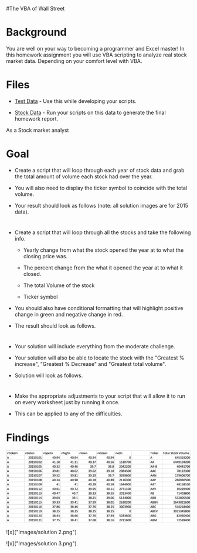 #The VBA of Wall Street

# Background

You are well on your way to becoming a programmer and Excel master! In this homework assignment you will use VBA scripting to analyze real stock market data. Depending on your comfort level with VBA.

# Files

* [Test Data](Resources/alphabtical_testing.xlsx) - Use this while developing your scripts.

* [Stock Data](Resources/Multiple_year_stock_data.xlsx) - Run your scripts on this data to generate the final homework report.

As a Stock market analyst

# Goal

* Create a script that will loop through each year of stock data and grab the total amount of volume each stock had over the year.

* You will also need to display the ticker symbol to coincide with the total volume.

* Your result should look as follows (note: all solution images are for 2015 data).

#
* Create a script that will loop through all the stocks and take the following info.

  * Yearly change from what the stock opened the year at to what the closing price was.

  * The percent change from the what it opened the year at to what it closed.

  * The total Volume of the stock

  * Ticker symbol

* You should also have conditional formatting that will highlight positive change in green and negative change in red.

* The result should look as follows.

#
* Your solution will include everything from the moderate challenge.

* Your solution will also be able to locate the stock with the "Greatest % increase", "Greatest % Decrease" and "Greatest total volume".

* Solution will look as follows.

#
* Make the appropriate adjustments to your script that will allow it to run on every worksheet just by running it once.

* This can be applied to any of the difficulties.

# Findings

![x](Images/solution1.png)

![x]("Images/solution 2.png")

![x]("Images/solution 3.png")
